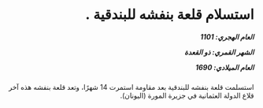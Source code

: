 <h1 dir="rtl">استسلام قلعة بنفشه للبندقية .</h1>

<h5 dir="rtl">العام الهجري:  1101

الشهر القمري: ذو القعدة

العام الميلادي: 1690</h5>

<p dir="rtl">استسلمت قلعة بنفشه للبندقية بعد مقاومة استمرت 14 شهرًا، وتعد قلعة بنفشه هذه آخر قلاع الدولة العثمانية في جزيرة المورة (اليونان).</p></br>
